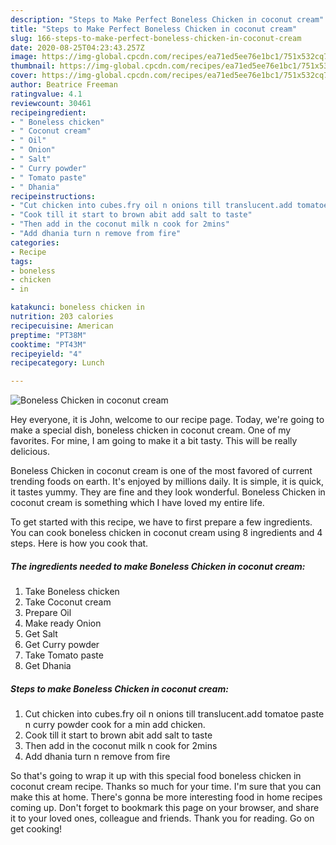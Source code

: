 ```yaml
---
description: "Steps to Make Perfect Boneless Chicken in coconut cream"
title: "Steps to Make Perfect Boneless Chicken in coconut cream"
slug: 166-steps-to-make-perfect-boneless-chicken-in-coconut-cream
date: 2020-08-25T04:23:43.257Z
image: https://img-global.cpcdn.com/recipes/ea71ed5ee76e1bc1/751x532cq70/boneless-chicken-in-coconut-cream-recipe-main-photo.jpg
thumbnail: https://img-global.cpcdn.com/recipes/ea71ed5ee76e1bc1/751x532cq70/boneless-chicken-in-coconut-cream-recipe-main-photo.jpg
cover: https://img-global.cpcdn.com/recipes/ea71ed5ee76e1bc1/751x532cq70/boneless-chicken-in-coconut-cream-recipe-main-photo.jpg
author: Beatrice Freeman
ratingvalue: 4.1
reviewcount: 30461
recipeingredient:
- " Boneless chicken"
- " Coconut cream"
- " Oil"
- " Onion"
- " Salt"
- " Curry powder"
- " Tomato paste"
- " Dhania"
recipeinstructions:
- "Cut chicken into cubes.fry oil n onions till translucent.add tomatoe paste n curry powder cook for a min add chicken."
- "Cook till it start to brown abit add salt to taste"
- "Then add in the coconut milk n cook for 2mins"
- "Add dhania turn n remove from fire"
categories:
- Recipe
tags:
- boneless
- chicken
- in

katakunci: boneless chicken in 
nutrition: 203 calories
recipecuisine: American
preptime: "PT38M"
cooktime: "PT43M"
recipeyield: "4"
recipecategory: Lunch

---
```



![Boneless Chicken in coconut cream](https://img-global.cpcdn.com/recipes/ea71ed5ee76e1bc1/751x532cq70/boneless-chicken-in-coconut-cream-recipe-main-photo.jpg)

Hey everyone, it is John, welcome to our recipe page. Today, we're going to make a special dish, boneless chicken in coconut cream. One of my favorites. For mine, I am going to make it a bit tasty. This will be really delicious.



Boneless Chicken in coconut cream is one of the most favored of current trending foods on earth. It's enjoyed by millions daily. It is simple, it is quick, it tastes yummy. They are fine and they look wonderful. Boneless Chicken in coconut cream is something which I have loved my entire life.


To get started with this recipe, we have to first prepare a few ingredients. You can cook boneless chicken in coconut cream using 8 ingredients and 4 steps. Here is how you cook that.

<!--inarticleads1-->

##### The ingredients needed to make Boneless Chicken in coconut cream:

1. Take  Boneless chicken
1. Take  Coconut cream
1. Prepare  Oil
1. Make ready  Onion
1. Get  Salt
1. Get  Curry powder
1. Take  Tomato paste
1. Get  Dhania




<!--inarticleads2-->

##### Steps to make Boneless Chicken in coconut cream:

1. Cut chicken into cubes.fry oil n onions till translucent.add tomatoe paste n curry powder cook for a min add chicken.
1. Cook till it start to brown abit add salt to taste
1. Then add in the coconut milk n cook for 2mins
1. Add dhania turn n remove from fire




So that's going to wrap it up with this special food boneless chicken in coconut cream recipe. Thanks so much for your time. I'm sure that you can make this at home. There's gonna be more interesting food in home recipes coming up. Don't forget to bookmark this page on your browser, and share it to your loved ones, colleague and friends. Thank you for reading. Go on get cooking!
